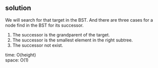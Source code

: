 ## solution
We will search for that target in the BST. And there are three cases for a node find in the BST for its successor.<br>
1. The successor is the grandparent of the target.
2. The successor is the smallest element in the right subtree.
3. The successor not exist.

time: O(height)<br>
space: O(1)

